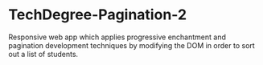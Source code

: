 # TechDegree-Pagination-2
 
Responsive web app which applies progressive enchantment and pagination development techniques by modifying the DOM in order to sort out a list of students.
